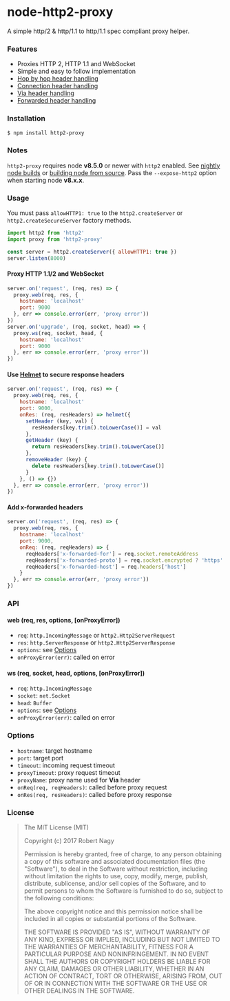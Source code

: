 # node-http2-proxy

A simple http/2 & http/1.1 to http/1.1 spec compliant proxy helper.

### Features

- Proxies HTTP 2, HTTP 1.1 and WebSocket
- Simple and easy to follow implementation
- [Hop by hop header handling](https://developer.mozilla.org/en-US/docs/Web/HTTP/Headers)
- [Connection header handling](https://developer.mozilla.org/en-US/docs/Web/HTTP/Headers/Connection)
- [Via header handling](https://developer.mozilla.org/en-US/docs/Web/HTTP/Headers/Via)
- [Forwarded header handling](https://developer.mozilla.org/en-US/docs/Web/HTTP/Headers/Forwarded)

### Installation

```sh
$ npm install http2-proxy
```

### Notes

`http2-proxy` requires node **v8.5.0** or newer with `http2` enabled. See [nightly node builds](https://nodejs.org/download/nightly/) or [building node from source](https://github.com/nodejs/node/blob/master/BUILDING.md#building-nodejs-on-supported-platforms). Pass the `--expose-http2` option when starting node **v8.x.x**.

### Usage

You must pass `allowHTTP1: true` to the `http2.createServer` or `http2.createSecureServer` factory methods.

```js
import http2 from 'http2'
import proxy from 'http2-proxy'

const server = http2.createServer({ allowHTTP1: true })
server.listen(8000)
```

#### Proxy HTTP 1.1/2 and WebSocket

```js
server.on('request', (req, res) => {
  proxy.web(req, res, {
    hostname: 'localhost'
    port: 9000
  }, err => console.error(err, 'proxy error'))
})
server.on('upgrade', (req, socket, head) => {
  proxy.ws(req, socket, head, {
    hostname: 'localhost'
    port: 9000
  }, err => console.error(err, 'proxy error'))
})
```

#### Use [Helmet](https://www.npmjs.com/package/helmet) to secure response headers

```javascript
server.on('request', (req, res) => {
  proxy.web(req, res, {
    hostname: 'localhost'
    port: 9000,
    onRes: (req, resHeaders) => helmet({
      setHeader (key, val) {
        resHeaders[key.trim().toLowerCase()] = val
      },
      getHeader (key) {
        return resHeaders[key.trim().toLowerCase()]
      },
      removeHeader (key) {
        delete resHeaders[key.trim().toLowerCase()]
      }
    }, () => {})
  }, err => console.error(err, 'proxy error'))
})
```

#### Add x-forwarded  headers

```javascript
server.on('request', (req, res) => {
  proxy.web(req, res, {
    hostname: 'localhost'
    port: 9000,
    onReq: (req, reqHeaders) => {
      reqHeaders['x-forwarded-for'] = req.socket.remoteAddress
      reqHeaders['x-forwarded-proto'] = req.socket.encrypted ? 'https' : 'http'
      reqHeaders['x-forwarded-host'] = req.headers['host']
    }
  }, err => console.error(err, 'proxy error'))
})
```

### API

#### web (req, res, options, [onProxyError])

- `req`: `http.IncomingMessage` or `http2.Http2ServerRequest`
- `res`: `http.ServerResponse` or `http2.Http2ServerResponse`
- `options`: see [Options](#options)
- `onProxyError(err)`: called on error

#### ws (req, socket, head, options, [onProxyError])

- `req`: `http.IncomingMessage`
- `socket`: `net.Socket`
- `head`: `Buffer`
- `options`: see [Options](#options)
- `onProxyError(err)`: called on error

### Options

  - `hostname`: target hostname
  - `port`: target port
  - `timeout`: incoming request timeout
  - `proxyTimeout`: proxy request timeout
  - `proxyName`: proxy name used for **Via** header
  - `onReq(req, reqHeaders)`: called before proxy request
  - `onRes(req, resHeaders)`: called before proxy response

### License

>The MIT License (MIT)
>
>Copyright (c) 2017 Robert Nagy
>
>Permission is hereby granted, free of charge, to any person obtaining a copy
>of this software and associated documentation files (the "Software"), to deal
>in the Software without restriction, including without limitation the rights
>to use, copy, modify, merge, publish, distribute, sublicense, and/or sell
>copies of the Software, and to permit persons to whom the Software is
>furnished to do so, subject to the following conditions:
>
>The above copyright notice and this permission notice shall be included in
>all copies or substantial portions of the Software.
>
>THE SOFTWARE IS PROVIDED "AS IS", WITHOUT WARRANTY OF ANY KIND, EXPRESS OR
>IMPLIED, INCLUDING BUT NOT LIMITED TO THE WARRANTIES OF MERCHANTABILITY,
>FITNESS FOR A PARTICULAR PURPOSE AND NONINFRINGEMENT. IN NO EVENT SHALL THE
>AUTHORS OR COPYRIGHT HOLDERS BE LIABLE FOR ANY CLAIM, DAMAGES OR OTHER
>LIABILITY, WHETHER IN AN ACTION OF CONTRACT, TORT OR OTHERWISE, ARISING FROM,
>OUT OF OR IN CONNECTION WITH THE SOFTWARE OR THE USE OR OTHER DEALINGS IN
>THE SOFTWARE.
